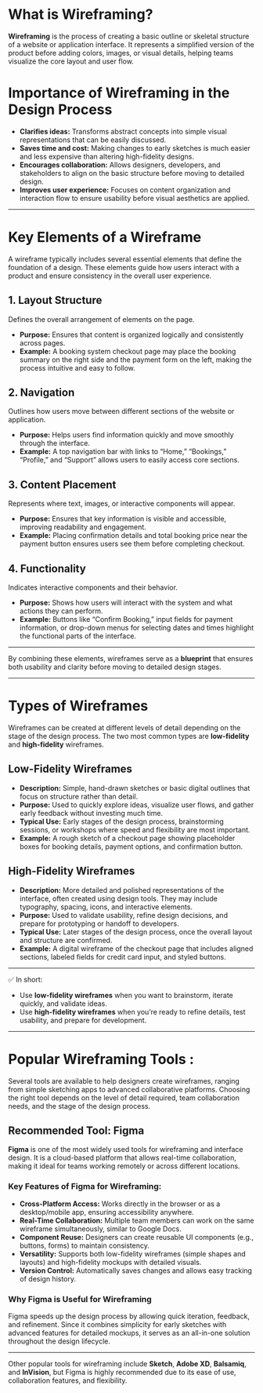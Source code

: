 # What is Wireframing?  

**Wireframing** is the process of creating a basic outline or skeletal structure of a website or application interface. It represents a simplified version of the product before adding colors, images, or visual details, helping teams visualize the core layout and user flow.  

# Importance of Wireframing in the Design Process  

- **Clarifies ideas:** Transforms abstract concepts into simple visual representations that can be easily discussed.  
- **Saves time and cost:** Making changes to early sketches is much easier and less expensive than altering high-fidelity designs.  
- **Encourages collaboration:** Allows designers, developers, and stakeholders to align on the basic structure before moving to detailed design.  
- **Improves user experience:** Focuses on content organization and interaction flow to ensure usability before visual aesthetics are applied.
----------------------------------------------------------

# Key Elements of a Wireframe  

A wireframe typically includes several essential elements that define the foundation of a design. These elements guide how users interact with a product and ensure consistency in the overall user experience.  

## 1. Layout Structure  
Defines the overall arrangement of elements on the page.  
- **Purpose:** Ensures that content is organized logically and consistently across pages.  
- **Example:** A booking system checkout page may place the booking summary on the right side and the payment form on the left, making the process intuitive and easy to follow.  

## 2. Navigation  
Outlines how users move between different sections of the website or application.  
- **Purpose:** Helps users find information quickly and move smoothly through the interface.  
- **Example:** A top navigation bar with links to “Home,” “Bookings,” “Profile,” and “Support” allows users to easily access core sections.  

## 3. Content Placement  
Represents where text, images, or interactive components will appear.  
- **Purpose:** Ensures that key information is visible and accessible, improving readability and engagement.  
- **Example:** Placing confirmation details and total booking price near the payment button ensures users see them before completing checkout.  

## 4. Functionality  
Indicates interactive components and their behavior.  
- **Purpose:** Shows how users will interact with the system and what actions they can perform.  
- **Example:** Buttons like “Confirm Booking,” input fields for payment information, or drop-down menus for selecting dates and times highlight the functional parts of the interface.  

---  

By combining these elements, wireframes serve as a **blueprint** that ensures both usability and clarity before moving to detailed design stages.  

---------------------------------------------------

# Types of Wireframes  

Wireframes can be created at different levels of detail depending on the stage of the design process. The two most common types are **low-fidelity** and **high-fidelity** wireframes.  

## Low-Fidelity Wireframes  
- **Description:** Simple, hand-drawn sketches or basic digital outlines that focus on structure rather than detail.  
- **Purpose:** Used to quickly explore ideas, visualize user flows, and gather early feedback without investing much time.  
- **Typical Use:** Early stages of the design process, brainstorming sessions, or workshops where speed and flexibility are most important.  
- **Example:** A rough sketch of a checkout page showing placeholder boxes for booking details, payment options, and confirmation button.  

## High-Fidelity Wireframes  
- **Description:** More detailed and polished representations of the interface, often created using design tools. They may include typography, spacing, icons, and interactive elements.  
- **Purpose:** Used to validate usability, refine design decisions, and prepare for prototyping or handoff to developers.  
- **Typical Use:** Later stages of the design process, once the overall layout and structure are confirmed.  
- **Example:** A digital wireframe of the checkout page that includes aligned sections, labeled fields for credit card input, and styled buttons.  

---  

✅ In short:  
- Use **low-fidelity wireframes** when you want to brainstorm, iterate quickly, and validate ideas.  
- Use **high-fidelity wireframes** when you’re ready to refine details, test usability, and prepare for development.
----------------------------------------------------
# Popular Wireframing Tools :

Several tools are available to help designers create wireframes, ranging from simple sketching apps to advanced collaborative platforms. Choosing the right tool depends on the level of detail required, team collaboration needs, and the stage of the design process.  

## Recommended Tool: Figma  

**Figma** is one of the most widely used tools for wireframing and interface design. It is a cloud-based platform that allows real-time collaboration, making it ideal for teams working remotely or across different locations.  

### Key Features of Figma for Wireframing:  
- **Cross-Platform Access:** Works directly in the browser or as a desktop/mobile app, ensuring accessibility anywhere.  
- **Real-Time Collaboration:** Multiple team members can work on the same wireframe simultaneously, similar to Google Docs.  
- **Component Reuse:** Designers can create reusable UI components (e.g., buttons, forms) to maintain consistency.  
- **Versatility:** Supports both low-fidelity wireframes (simple shapes and layouts) and high-fidelity mockups with detailed visuals.  
- **Version Control:** Automatically saves changes and allows easy tracking of design history.  

### Why Figma is Useful for Wireframing  
Figma speeds up the design process by allowing quick iteration, feedback, and refinement. Since it combines simplicity for early sketches with advanced features for detailed mockups, it serves as an all-in-one solution throughout the design lifecycle.  

---  

Other popular tools for wireframing include **Sketch**, **Adobe XD**, **Balsamiq**, and **InVision**, but Figma is highly recommended due to its ease of use, collaboration features, and flexibility.  



